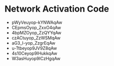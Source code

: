 # Network Activation Code
* pWyVeuyop-kYNWAqAw
* CEpmsOyop_ZxxO4qAw
* 4bpMZOyop_ZzQYYqAw
* czACtuyop_ZzWSMqAw
* aG3_I-yop_ZzgrEqAw
* u-Ttbeyop9JV9Z8qAw
* 4s10Ceyop9IHukkqAw
* W3asHuyop9ICzHgqAw